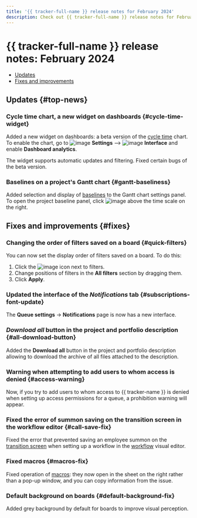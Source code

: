 ```yaml
---
title: '{{ tracker-full-name }} release notes for February 2024'
description: Check out {{ tracker-full-name }} release notes for February 2024.
---
```


# {{ tracker-full-name }} release notes: February 2024

* [Updates](#top-news)
* [Fixes and improvements](#fixes)

## Updates {#top-news}


### Cycle time chart, a new widget on dashboards {#cycle-time-widget}

Added a new widget on dashboards: a beta version of the [cycle time](../user/cycle-time.md) chart. To enable the chart, go to ![image](../../_assets/tracker/svg/settings.svg) **Settings** ⟶ ![image](../../_assets/tracker/svg/interface.svg) **Interface** and enable **Dashboard analytics**.

The widget supports automatic updates and filtering. Fixed certain bugs of the beta version.

### Baselines on a project's Gantt chart {#gantt-baseliness}

Added selection and display of [baselines](../gantt/project.md#baselines) to the Gantt chart settings panel. To open the project baseline panel, click ![image](../../_assets/console-icons/clock-arrow-rotate-left.svg) above the time scale on the right.


## Fixes and improvements {#fixes}

### Changing the order of filters saved on a board {#quick-filters}

You can now set the display order of filters saved on a board. To do this:

1. Click the ![image](../../_assets/console-icons/gear.svg) icon next to filters.
1. Change positions of filters in the **All filters** section by dragging them.
1. Click **Apply**.

### Updated the interface of the _Notifications_ tab {#subscriptions-font-update}

The **Queue settings** → **Notifications** page is now has a new interface.

### _Download all_ button in the project and portfolio description {#all-download-button}

Added the **Download all** button in the project and portfolio description allowing to download the archive of all files attached to the description.

### Warning when attempting to add users to whom access is denied {#access-warning}

Now, if you try to add users to whom access to {{ tracker-name }} is denied when setting up access permissions for a queue, a prohibition warning will appear.


### Fixed the error of summon saving on the transition screen in the workflow editor {#call-save-fix}

Fixed the error that prevented saving an employee summon on the [transition screen](../manager/workflow-action-edit.md#screen) when setting up a workflow in the [workflow](../manager/workflow.md) visual editor.

### Fixed macros {#macros-fix}

Fixed operation of [macros](../manager/create-macroses.md): they now open in the sheet on the right rather than a pop-up window, and you can copy information from the issue.

### Default background on boards {#default-background-fix}

Added grey background by default for boards to improve visual perception.
